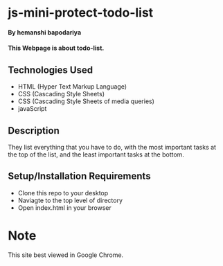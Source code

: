 # js-mini-protect-todo-list

#### By hemanshi bapodariya

#### This Webpage is about todo-list.

## Technologies Used
    

* HTML (Hyper Text Markup Language)
* CSS (Cascading Style Sheets)
* CSS (Cascading Style Sheets of media queries)
* javaScript

## Description
They list everything that you have to do, with the most important tasks at the top of the list, and the least important tasks at the bottom.
 
## Setup/Installation Requirements

* Clone this repo to your desktop
* Naviagte to the top level of directory
* Open index.html in your browser

# Note 
This site best viewed in Google Chrome.
